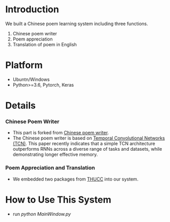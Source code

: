 # Introduction
We built a Chinese poem learning system including three functions.
1. Chinese poem writer
2. Poem appreciation
3. Translation of poem in English

# Platform
- Ubuntn/Windows
- Python>=3.6, Pytorch, Keras

# Details
### Chinese Poem Writer
- This part is forked from [Chinese poem writer](https://github.com/jfzhang95/Chinese_Poem_Writer).
- The Chinese poem writer is based on [Temporal Convolutional Networks (TCN)](https://arxiv.org/abs/1803.01271). This paper recently indicates that a simple TCN architecture outperforms RNNs across a diverse range of tasks and datasets, while demonstrating longer effective memory.
### Poem Appreciation and Translation
- We embedded two packages from [THUCC](http://thucc.thunlp.org) into our system.

# How to Use This System
- run *python MainWindow.py*

